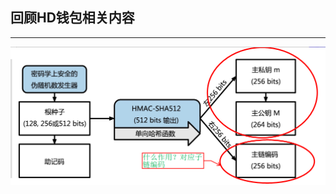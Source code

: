 <h2>回顾HD钱包相关内容</h2>
<hr/>
<img src="http://github.com/zzylydx/2019-10-15-/raw/master/image/2.png" alt="some_text">
